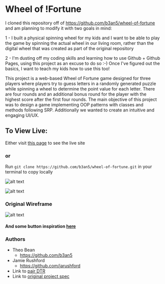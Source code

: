 # Wheel of !Fortune

I cloned this repository off of https://github.com/b3an5/wheel-of-fortune and am planning to modify it with two goals in mind: 

1 - I built a physical spinning wheel for my kids and I want to be able to play the game by spinning the actual wheel in our living room, rather than the digital wheel that was created as part of the original repository

2 - I'm dusting off my coding skills and learning how to use Github + Github Pages, using this project as an excuse to do so :-) Once I've figured out the basics, I want to teach my kids how to use this too!

This project is a web-based Wheel of Fortune game designed for three players where players try to guess letters in a randomly generated puzzle while spinning a wheel to determine the point value for each letter. There are four rounds and an additional bonus round for the player with the highest score after the first four rounds. The main objective of this project was to design a game implementing OOP patterns with classes and methods following SRP. Additionally we wanted to create an intuitive and engaging UI/UX.

## To View Live:

Either visit [this page](https://b3an5.github.io/wheel-of-fortune/) to see the live site

### or

Run `git clone https://github.com/b3an5/wheel-of-fortune.git` in your terminal to copy locally


![alt text](pics/game-pic.png)

![alt text](pics/wheel-spin.gif)

### Original Wireframe

![alt text](pics/wireframe.jpg)

#### And some button inspiration [here](https://dribbble.com/shots/4658149-Turn-me-on)

### Authors

- Theo Bean
  - https://github.com/b3an5
- Jamie Rushford
  - https://github.com/jarushford
- Link to [pair DTR](https://gist.github.com/jarushford/fa3d748f09c5e7d82bd9ec605d16f533)
- Link to [original project spec](http://frontend.turing.io/projects/wheel-of-fortune.html)
